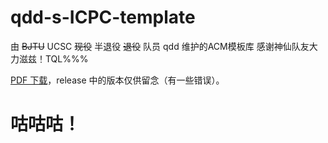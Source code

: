 # qdd-s-ICPC-template

由 ~~BJTU~~ UCSC ~~现役~~ 半退役 ~~退役~~ 队员 qdd 维护的ACM模板库 感谢神仙队友大力滋兹！TQL%%%

[PDF 下载](https://github.com/qdd-moe/qdd-s-ICPC-template-export/releases/latest/download/template.pdf)，release 中的版本仅供留念（有一些错误）。

# 咕咕咕！
